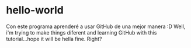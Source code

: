 # hello-world
Con este programa aprenderé a usar GitHub de una mejor manera :D
Well, i'm trying to make things diferent and learning GitHub with this tutorial...hope it will be hella fine. Right?
